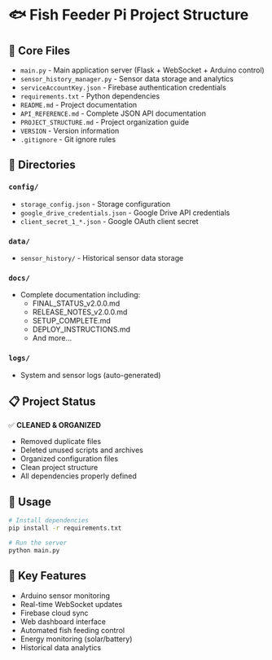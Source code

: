 # 🐟 Fish Feeder Pi Project Structure

## 📁 Core Files
- `main.py` - Main application server (Flask + WebSocket + Arduino control)
- `sensor_history_manager.py` - Sensor data storage and analytics
- `serviceAccountKey.json` - Firebase authentication credentials
- `requirements.txt` - Python dependencies
- `README.md` - Project documentation
- `API_REFERENCE.md` - Complete JSON API documentation
- `PROJECT_STRUCTURE.md` - Project organization guide
- `VERSION` - Version information
- `.gitignore` - Git ignore rules

## 📁 Directories

### `config/`
- `storage_config.json` - Storage configuration
- `google_drive_credentials.json` - Google Drive API credentials  
- `client_secret_1_*.json` - Google OAuth client secret

### `data/`
- `sensor_history/` - Historical sensor data storage

### `docs/`
- Complete documentation including:
  - FINAL_STATUS_v2.0.0.md
  - RELEASE_NOTES_v2.0.0.md
  - SETUP_COMPLETE.md
  - DEPLOY_INSTRUCTIONS.md
  - And more...

### `logs/`
- System and sensor logs (auto-generated)

## 📋 Project Status
✅ **CLEANED & ORGANIZED**
- Removed duplicate files
- Deleted unused scripts and archives
- Organized configuration files
- Clean project structure
- All dependencies properly defined

## 🚀 Usage
```bash
# Install dependencies
pip install -r requirements.txt

# Run the server
python main.py
```

## 🔧 Key Features
- Arduino sensor monitoring
- Real-time WebSocket updates
- Firebase cloud sync
- Web dashboard interface
- Automated fish feeding control
- Energy monitoring (solar/battery)
- Historical data analytics 